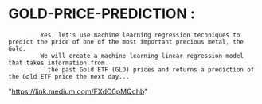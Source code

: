 # GOLD-PRICE-PREDICTION :
             Yes, let's use machine learning regression techniques to predict the price of one of the most important precious metal, the Gold.
             We will create a machine learning linear regression model that takes information from
               the past Gold ETF (GLD) prices and returns a prediction of the Gold ETF price the next day...
"https://link.medium.com/FXdC0pMQchb"
               
               
